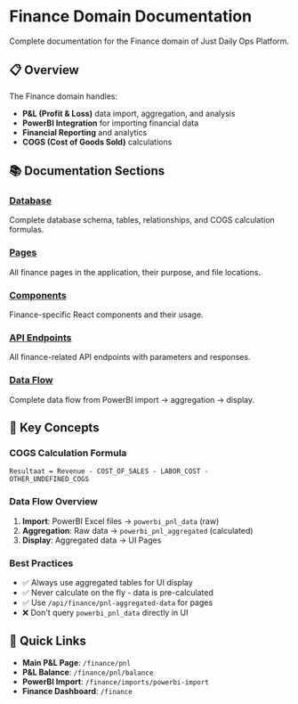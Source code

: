 # Finance Domain Documentation

Complete documentation for the Finance domain of Just Daily Ops Platform.

## 📋 Overview

The Finance domain handles:
- **P&L (Profit & Loss)** data import, aggregation, and analysis
- **PowerBI Integration** for importing financial data
- **Financial Reporting** and analytics
- **COGS (Cost of Goods Sold)** calculations

## 📚 Documentation Sections

### [Database](./database.md)
Complete database schema, tables, relationships, and COGS calculation formulas.

### [Pages](./pages.md)
All finance pages in the application, their purpose, and file locations.

### [Components](./components.md)
Finance-specific React components and their usage.

### [API Endpoints](./api-endpoints.md)
All finance-related API endpoints with parameters and responses.

### [Data Flow](./data-flow.md)
Complete data flow from PowerBI import → aggregation → display.

## 🔑 Key Concepts

### COGS Calculation Formula
```
Resultaat = Revenue - COST_OF_SALES - LABOR_COST - OTHER_UNDEFINED_COGS
```

### Data Flow Overview
1. **Import**: PowerBI Excel files → `powerbi_pnl_data` (raw)
2. **Aggregation**: Raw data → `powerbi_pnl_aggregated` (calculated)
3. **Display**: Aggregated data → UI Pages

### Best Practices
- ✅ Always use aggregated tables for UI display
- ✅ Never calculate on the fly - data is pre-calculated
- ✅ Use `/api/finance/pnl-aggregated-data` for pages
- ❌ Don't query `powerbi_pnl_data` directly in UI

## 🚀 Quick Links

- **Main P&L Page**: `/finance/pnl`
- **P&L Balance**: `/finance/pnl/balance`
- **PowerBI Import**: `/finance/imports/powerbi-import`
- **Finance Dashboard**: `/finance`

